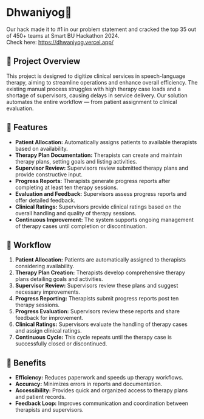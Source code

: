# Dhwaniyog🪷
Our hack made it to #1 in our problem statement and cracked the top 35 out of 450+ teams at Smart BU Hackathon 2024.<br>
Check here: https://dhwaniyog.vercel.app/


## 📌 Project Overview
This project is designed to digitize clinical services in speech-language therapy, aiming to streamline operations and enhance overall efficiency. The existing manual process struggles with high therapy case loads and a shortage of supervisors, causing delays in service delivery. Our solution automates the entire workflow — from patient assignment to clinical evaluation.

## 🚀 Features
- **Patient Allocation:** Automatically assigns patients to available therapists based on availability.
- **Therapy Plan Documentation:** Therapists can create and maintain therapy plans, setting goals and listing activities.
- **Supervisor Review:** Supervisors review submitted therapy plans and provide constructive input.
- **Progress Reports:** Therapists generate progress reports after completing at least ten therapy sessions.
- **Evaluation and Feedback:** Supervisors assess progress reports and offer detailed feedback.
- **Clinical Ratings:** Supervisors provide clinical ratings based on the overall handling and quality of therapy sessions.
- **Continuous Improvement:** The system supports ongoing management of therapy cases until completion or discontinuation.

## 🔄 Workflow

1. **Patient Allocation:** Patients are automatically assigned to therapists considering availability.
2. **Therapy Plan Creation:** Therapists develop comprehensive therapy plans detailing goals and activities.
3. **Supervisor Review:** Supervisors review these plans and suggest necessary improvements.
4. **Progress Reporting:** Therapists submit progress reports post ten therapy sessions.
5. **Progress Evaluation:** Supervisors review these reports and share feedback for improvement.
6. **Clinical Ratings:** Supervisors evaluate the handling of therapy cases and assign clinical ratings.
7. **Continuous Cycle:** This cycle repeats until the therapy case is successfully closed or discontinued.

## 🎯 Benefits

- **Efficiency:** Reduces paperwork and speeds up therapy workflows.
- **Accuracy:** Minimizes errors in reports and documentation.
- **Accessibility:** Provides quick and organized access to therapy plans and patient records.
- **Feedback Loop:** Improves communication and coordination between therapists and supervisors.

